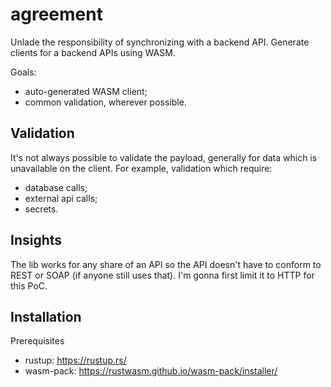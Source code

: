 # agreement

Unlade the responsibility of synchronizing with a backend API.
Generate clients for a backend APIs using WASM.

Goals:
- auto-generated WASM client;
- common validation, wherever possible.

## Validation

It's not always possible to validate the payload, generally for data which
is unavailable on the client. For example, validation which require:
- database calls;
- external api calls;
- secrets.

## Insights

The lib works for any share of an API so the API doesn't have to conform
to REST or SOAP (if anyone still uses that).
I'm gonna first limit it to HTTP for this PoC.

## Installation

Prerequisites
- rustup: https://rustup.rs/
- wasm-pack: https://rustwasm.github.io/wasm-pack/installer/
